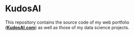 # KudosAI
This repository contains the source code of my web portfolio ([**KudosAI.com**](kudosai.com)) as well as those of my data science projects.
